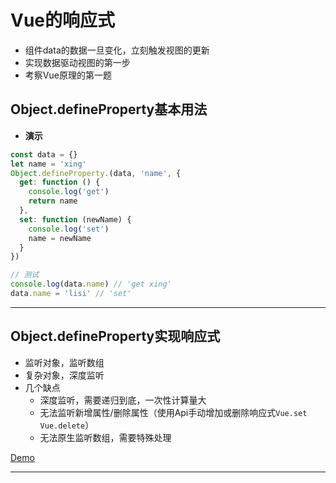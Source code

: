 # Vue的响应式

- 组件data的数据一旦变化，立刻触发视图的更新
- 实现数据驱动视图的第一步
- 考察Vue原理的第一题

## Object.defineProperty基本用法

- **演示**
```js
const data = {}
let name = 'xing'
Object.defineProperty.(data, 'name', {
  get: function () {
    console.log('get')
    return name
  },
  set: function (newName) {
    console.log('set')
    name = newName
  }
})

// 测试
console.log(data.name) // 'get xing'
data.name = 'lisi' // 'set'
```
- - -

## Object.defineProperty实现响应式

- 监听对象，监听数组
- 复杂对象，深度监听
- 几个缺点
  - 深度监听，需要递归到底，一次性计算量大
  - 无法监听新增属性/删除属性（使用Api手动增加或删除响应式`Vue.set Vue.delete`）
  - 无法原生监听数组，需要特殊处理

[Demo](./demo/observe-demo/observe.js)

- - -
